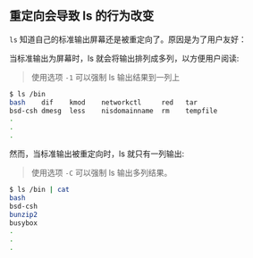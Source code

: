 

## 重定向会导致 ls 的行为改变

`ls` 知道自己的标准输出屏幕还是被重定向了。原因是为了用户友好：

当标准输出为屏幕时，ls 就会将输出排列成多列，以方便用户阅读:

> 使用选项 `-1` 可以强制 ls 输出结果到一列上

```bash
$ ls /bin
bash    dif    kmod    networkctl     red   tar
bsd-csh dmesg  less    nisdomainname  rm    tempfile
.
.
.
```

然而，当标准输出被重定向时，ls 就只有一列输出:

> 使用选项 `-C` 可以强制 ls 输出多列结果。

```bash
$ ls /bin | cat
bash
bsd-csh
bunzip2
busybox
.
.
.
```
